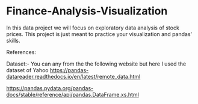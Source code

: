 # Finance-Analysis-Visualization
In this data project we will focus on exploratory data analysis of stock prices. This project is just meant to practice your visualization and pandas' skills.

References:

Dataset:- You can any from the the following website but here I used the dataset of Yahoo
https://pandas-datareader.readthedocs.io/en/latest/remote_data.html

https://pandas.pydata.org/pandas-docs/stable/reference/api/pandas.DataFrame.xs.html
